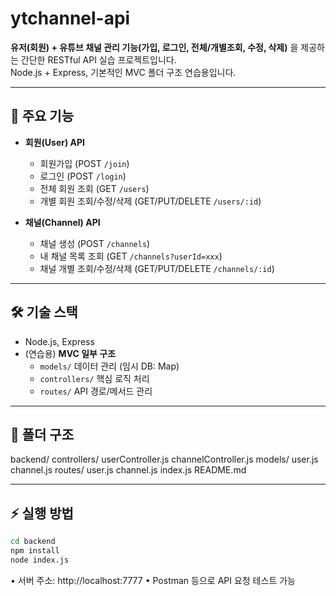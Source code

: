 # ytchannel-api

**유저(회원) + 유튜브 채널 관리 기능(가입, 로그인, 전체/개별조회, 수정, 삭제)** 을 제공하는 간단한 RESTful API 실습 프로젝트입니다.  
Node.js + Express, 기본적인 MVC 폴더 구조 연습용입니다.

---

## 🚀 주요 기능

- **회원(User) API**

  - 회원가입 (POST `/join`)
  - 로그인 (POST `/login`)
  - 전체 회원 조회 (GET `/users`)
  - 개별 회원 조회/수정/삭제 (GET/PUT/DELETE `/users/:id`)

- **채널(Channel) API**
  - 채널 생성 (POST `/channels`)
  - 내 채널 목록 조회 (GET `/channels?userId=xxx`)
  - 채널 개별 조회/수정/삭제 (GET/PUT/DELETE `/channels/:id`)

---

## 🛠️ 기술 스택

- Node.js, Express
- (연습용) **MVC 일부 구조**
  - `models/` 데이터 관리 (임시 DB: Map)
  - `controllers/` 핵심 로직 처리
  - `routes/` API 경로/메서드 관리

---

## 📂 폴더 구조

backend/
controllers/
userController.js
channelController.js
models/
user.js
channel.js
routes/
user.js
channel.js
index.js
README.md

---

## ⚡ 실행 방법

```bash
cd backend
npm install
node index.js
```

• 서버 주소: http://localhost:7777
• Postman 등으로 API 요청 테스트 가능
